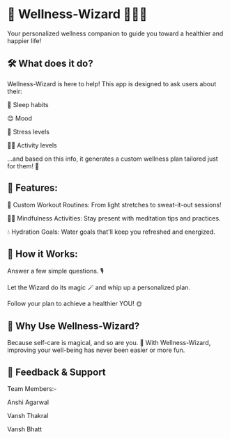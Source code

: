 # 🌟 Wellness-Wizard 🧘‍♂️✨
Your personalized wellness companion to guide you toward a healthier and happier life!

## 🛠️ What does it do?
Wellness-Wizard is here to help! This app is designed to ask users about their:

🛌 Sleep habits

😊 Mood

🤯 Stress levels

🏃‍♂️ Activity levels

...and based on this info, it generates a custom wellness plan tailored just for them! 🎯

## 🌿 Features:
🎽 Custom Workout Routines: From light stretches to sweat-it-out sessions!

🧘‍♀️ Mindfulness Activities: Stay present with meditation tips and practices.

💧 Hydration Goals: Water goals that'll keep you refreshed and energized.

## 🚀 How it Works:

Answer a few simple questions. 🎙️

Let the Wizard do its magic 🪄 and whip up a personalized plan.

Follow your plan to achieve a healthier YOU! 🌞

## 🌈 Why Use Wellness-Wizard?
Because self-care is magical, and so are you. 🌟 With Wellness-Wizard, improving your well-being has never been easier or more fun.

## 📧 Feedback & Support
Team Members:-

Anshi Agarwal

Vansh Thakral

Vansh Bhatt
